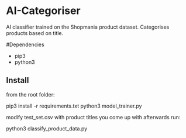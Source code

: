 # AI-Categoriser
AI classifier trained on the Shopmania product dataset. Categorises products based on title.


#Dependencies

- pip3
- python3

## Install

from the root folder:

  pip3 install -r requirements.txt
  python3 model_trainer.py

modify test_set.csv with product titles you come up with afterwards run:

  python3 classify_product_data.py
